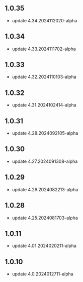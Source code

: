 ## 1.0.35
* update 4.34.2024112020-alpha

## 1.0.34
* update 4.33.2024111702-alpha

## 1.0.33
* update 4.32.2024110103-alpha

## 1.0.32
* update 4.31.2024102414-alpha

## 1.0.31
* update 4.28.2024092105-alpha

## 1.0.30
* update 4.27.2024091308-alpha

## 1.0.29
* update 4.26.2024082213-alpha

## 1.0.28
* update 4.25.2024081703-alpha

## 1.0.11
* update 4.01.2024020211-alpha

## 1.0.10
* update 4.0.2024012711-alpha
